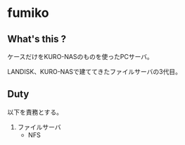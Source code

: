 fumiko
==============

## What's this ?

ケースだけをKURO-NASのものを使ったPCサーバ。

LANDISK、KURO-NASで建ててきたファイルサーバの3代目。

## Duty

以下を責務とする。

1. ファイルサーバ
    - NFS